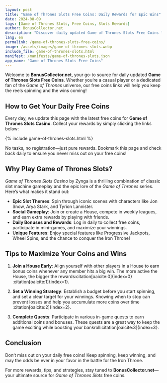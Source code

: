 ```yaml
---
layout: post
title: "Game of Thrones Slots Free Coins: Daily Rewards for Epic Wins"
date: 2024-08-09
tags: [Game of Thrones Slots, Free Coins, Slots Rewards]
author: BonusCollector.net
description: "Discover daily updated Game of Thrones Slots Free Coins links and maximize your in-game rewards with our exclusive tips and strategies."
lang: en
permalink: /game-of-thrones-slots-free-coins/
image: /assets/images/game-of-thrones-slots.webp
include_file: game-of-thrones-slots.html
manifest: /manifests/game-of-thrones-slots.json
app_name: "Game of Thrones Slots Free Coins"
---
```


Welcome to **BonusCollector.net**, your go-to source for daily updated **Game of Thrones Slots Free Coins**. Whether you’re a casual player or a dedicated fan of the *Game of Thrones* universe, our free coins links will help you keep the reels spinning and the wins coming!

## How to Get Your Daily Free Coins

Every day, we update this page with the latest free coins for **Game of Thrones Slots Casino**. Collect your rewards by simply clicking the links below:

{% include game-of-thrones-slots.html %}

No tasks, no registration—just pure rewards. Bookmark this page and check back daily to ensure you never miss out on your free coins!

## Why Play Game of Thrones Slots?

*Game of Thrones Slots Casino* by Zynga is a thrilling combination of classic slot machine gameplay and the epic lore of the *Game of Thrones* series. Here’s what makes it stand out:

- **Epic Slot Themes**: Spin through iconic scenes with characters like Jon Snow, Arya Stark, and Tyrion Lannister.
- **Social Gameplay**: Join or create a House, compete in weekly leagues, and earn extra rewards by playing with friends.
- **Daily Bonuses and Rewards**: Log in daily to collect free coins, participate in mini-games, and maximize your winnings.
- **Unique Features**: Enjoy special features like Progressive Jackpots, Wheel Spins, and the chance to conquer the Iron Throne!

## Tips to Maximize Your Coins and Wins

1. **Join a House Early**: Align yourself with other players in a House to earn bonus coins whenever any member hits a big win. The more active the House, the bigger the rewards&#8203;:citation[oaicite:0]{index=0}&#8203;:citation[oaicite:1]{index=1}.
   
2. **Set a Winning Strategy**: Establish a budget before you start spinning, and set a clear target for your winnings. Knowing when to stop can prevent losses and help you accumulate more coins over time&#8203;:citation[oaicite:2]{index=2}.

3. **Complete Quests**: Participate in various in-game quests to earn additional coins and bonuses. These quests are a great way to keep the game exciting while boosting your bankroll&#8203;:citation[oaicite:3]{index=3}.

## Conclusion

Don’t miss out on your daily free coins! Keep spinning, keep winning, and may the odds be ever in your favor in the battle for the Iron Throne.

For more rewards, tips, and strategies, stay tuned to **BonusCollector.net**—your ultimate source for *Game of Thrones Slots* free coins.